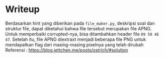 # Writeup <Judul Soal>
Berdasarkan hint yang diberikan pada `file_maker.py`, deskripsi soal dan struktur file, dapat diketahui bahwa file tersebut merupakan file APNG. Untuk memperbaiki corrupted-nya, bisa ditambahkan header file `89 50 4E 47`. Setelah itu, file APNG diextraxt menjadi beberapa file PNG untuk mendapatkan flag dari masing-masing pixelnya yang telah dirubah
Referensi : https://blog.jettchen.me/posts/ostrich/#solution
